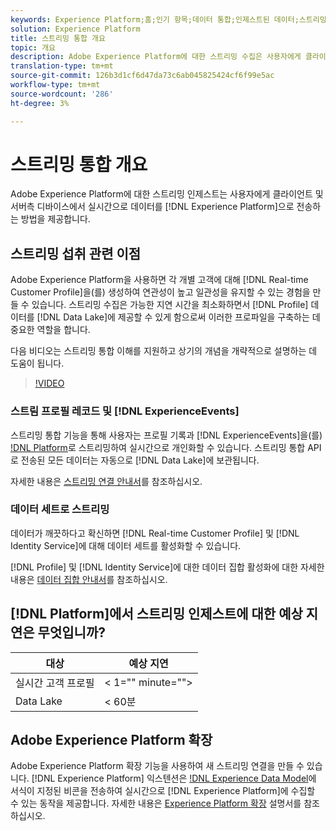```yaml
---
keywords: Experience Platform;홈;인기 항목;데이터 통합;인제스트된 데이터;스트리밍;개요;스트리밍 통합;지연;스트리밍 지연;;home;popular topics;ensouristed data;streaming;overview;streaming ingestion;laytency;streaming latency
solution: Experience Platform
title: 스트리밍 통합 개요
topic: 개요
description: Adobe Experience Platform에 대한 스트리밍 수집은 사용자에게 클라이언트 및 서버측 디바이스에서 실시간으로 Experience Platform으로 데이터를 보내는 방법을 제공합니다.
translation-type: tm+mt
source-git-commit: 126b3d1cf6d47da73c6ab045825424cf6f99e5ac
workflow-type: tm+mt
source-wordcount: '286'
ht-degree: 3%

---
```



# 스트리밍 통합 개요

Adobe Experience Platform에 대한 스트리밍 인제스트는 사용자에게 클라이언트 및 서버측 디바이스에서 실시간으로 데이터를 [!DNL Experience Platform]으로 전송하는 방법을 제공합니다.

## 스트리밍 섭취 관련 이점

Adobe Experience Platform을 사용하면 각 개별 고객에 대해 [!DNL Real-time Customer Profile]을(를) 생성하여 연관성이 높고 일관성을 유지할 수 있는 경험을 만들 수 있습니다. 스트리밍 수집은 가능한 지연 시간을 최소화하면서 [!DNL Profile] 데이터를 [!DNL Data Lake]에 제공할 수 있게 함으로써 이러한 프로파일을 구축하는 데 중요한 역할을 합니다.

다음 비디오는 스트리밍 통합 이해를 지원하고 상기의 개념을 개략적으로 설명하는 데 도움이 됩니다.

>[!VIDEO](https://video.tv.adobe.com/v/28425?quality=12&learn=on)

### 스트림 프로필 레코드 및 [!DNL ExperienceEvents]

스트리밍 통합 기능을 통해 사용자는 프로필 기록과 [!DNL ExperienceEvents]을(를) [!DNL Platform](으)로 스트리밍하여 실시간으로 개인화할 수 있습니다. 스트리밍 통합 API로 전송된 모든 데이터는 자동으로 [!DNL Data Lake]에 보관됩니다.

자세한 내용은 [스트리밍 연결 안내서](../tutorials/create-streaming-connection.md)를 참조하십시오.

### 데이터 세트로 스트리밍

데이터가 깨끗하다고 확신하면 [!DNL Real-time Customer Profile] 및 [!DNL Identity Service]에 대해 데이터 세트를 활성화할 수 있습니다.

[!DNL Profile] 및 [!DNL Identity Service]에 대한 데이터 집합 활성화에 대한 자세한 내용은 [데이터 집합 안내서](../../profile/tutorials/dataset-configuration.md)를 참조하십시오.

## [!DNL Platform]에서 스트리밍 인제스트에 대한 예상 지연은 무엇입니까?

| 대상 | 예상 지연 |
| --------- | ---------------- |
| 실시간 고객 프로필 | &lt; 1=&quot;&quot; minute=&quot;&quot;> |
| Data Lake | &lt; 60분 |

## Adobe Experience Platform 확장

Adobe Experience Platform 확장 기능을 사용하여 새 스트리밍 연결을 만들 수 있습니다. [!DNL Experience Platform] 익스텐션은 [!DNL Experience Data Model](XDM)에 서식이 지정된 비콘을 전송하여 실시간으로 [!DNL Experience Platform]에 수집할 수 있는 동작을 제공합니다. 자세한 내용은 [Experience Platform 확장](https://experienceleague.adobe.com/docs/launch/using/extensions-ref/adobe-extension/adobe-experience-platform-extension.html) 설명서를 참조하십시오.